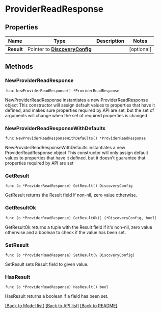 # ProviderReadResponse

## Properties

Name | Type | Description | Notes
------------ | ------------- | ------------- | -------------
**Result** | Pointer to [**DiscoveryConfig**](DiscoveryConfig.md) |  | [optional] 

## Methods

### NewProviderReadResponse

`func NewProviderReadResponse() *ProviderReadResponse`

NewProviderReadResponse instantiates a new ProviderReadResponse object
This constructor will assign default values to properties that have it defined,
and makes sure properties required by API are set, but the set of arguments
will change when the set of required properties is changed

### NewProviderReadResponseWithDefaults

`func NewProviderReadResponseWithDefaults() *ProviderReadResponse`

NewProviderReadResponseWithDefaults instantiates a new ProviderReadResponse object
This constructor will only assign default values to properties that have it defined,
but it doesn't guarantee that properties required by API are set

### GetResult

`func (o *ProviderReadResponse) GetResult() DiscoveryConfig`

GetResult returns the Result field if non-nil, zero value otherwise.

### GetResultOk

`func (o *ProviderReadResponse) GetResultOk() (*DiscoveryConfig, bool)`

GetResultOk returns a tuple with the Result field if it's non-nil, zero value otherwise
and a boolean to check if the value has been set.

### SetResult

`func (o *ProviderReadResponse) SetResult(v DiscoveryConfig)`

SetResult sets Result field to given value.

### HasResult

`func (o *ProviderReadResponse) HasResult() bool`

HasResult returns a boolean if a field has been set.


[[Back to Model list]](../README.md#documentation-for-models) [[Back to API list]](../README.md#documentation-for-api-endpoints) [[Back to README]](../README.md)


